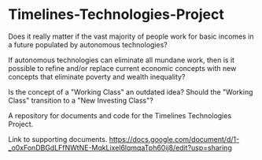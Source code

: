 # Timelines-Technologies-Project

Does it really matter if the vast majority of
people work for basic incomes in a future
populated by autonomous technologies?

If autonomous technologies can eliminate all 
mundane work, then is it possible to refine
and/or replace current economic concepts with
new concepts that eliminate poverty and
wealth inequality?

Is the concept of a "Working Class" an 
outdated idea? Should the "Working Class"
transition to a "New Investing Class"?

A repository for documents and code for the Timelines Technologies Project.

Link to supporting documents.
https://docs.google.com/document/d/1-_o0xFonDBGdLFfNWtNE-MqkLixel6lqmqaTph60ij8/edit?usp=sharing
